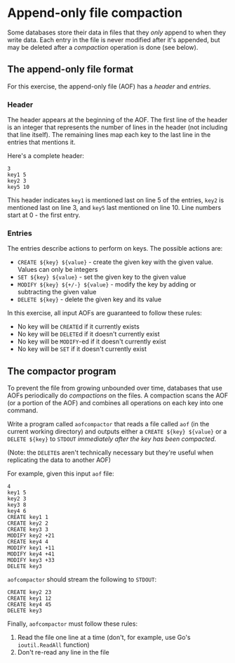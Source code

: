 # Append-only file compaction

Some databases store their data in files that they *only* append to when
they write data. Each entry in the file is never modified after it's appended,
but may be deleted after a *compaction* operation is done (see below).

## The append-only file format

For this exercise, the append-only file (AOF) has a *header* and *entries*.

### Header

The header appears at the beginning of the AOF. The first line of the header
is an integer that represents the number of lines in the header (not including that line itself).
The remaining lines map each key to the last line in the entries that mentions it.

Here's a complete header:

```
3
key1 5
key2 3
key5 10
```

This header indicates `key1` is mentioned last on line 5 of the entries, `key2` is mentioned last
on line 3, and `key5` last mentioned on line 10. Line numbers start at 0 - the first entry.

### Entries

The entries describe actions to perform on keys. The possible actions are:

- `CREATE ${key} ${value}` - create the given key with the given value. Values can only be integers
- `SET ${key} ${value}` - set the given key to the given value
- `MODIFY ${key} ${+/-} ${value}` - modify the key by adding or subtracting the given value
- `DELETE ${key}` - delete the given key and its value

In this exercise, all input AOFs are guaranteed to follow these rules:

- No key will be `CREATE`d if it currently exists
- No key will be `DELETE`d if it doesn't currently exist
- No key will be `MODIFY`-ed if it doesn't currently exist
- No key will be `SET` if it doesn't currently exist

## The compactor program

To prevent the file from growing unbounded over time, databases that use AOFs periodically
do *compactions* on the files. A compaction scans the AOF (or a portion of the AOF) and
combines all operations on each key into one command.

Write a program called `aofcompactor` that reads a file called `aof` (in the current working directory)
and outputs either a `CREATE ${key} ${value}` or a `DELETE ${key}` to `STDOUT` *immediately
after the key has been compacted*.

(Note: the `DELETE`s aren't technically necessary but they're useful when replicating the data to another AOF)

For example, given this input `aof` file:

```
4
key1 5
key2 3
key3 8
key4 6
CREATE key1 1
CREATE key2 2
CREATE key3 3
MODIFY key2 +21
CREATE key4 4
MODIFY key1 +11
MODIFY key4 +41
MODIFY key3 +33
DELETE key3
```

`aofcompactor` should stream the following to `STDOUT`:

```
CREATE key2 23
CREATE key1 12
CREATE key4 45
DELETE key3
```

Finally, `aofcompactor` must follow these rules:

1. Read the file one line at a time (don't, for example, use Go's `ioutil.ReadAll` function)
2. Don't re-read any line in the file
